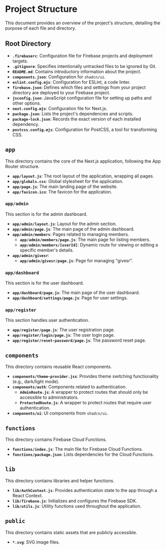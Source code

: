 # Project Structure

This document provides an overview of the project's structure, detailing the purpose of each file and directory.

## Root Directory

- **`.firebaserc`**: Configuration file for Firebase projects and deployment targets.
- **`.gitignore`**: Specifies intentionally untracked files to be ignored by Git.
- **`README.md`**: Contains introductory information about the project.
- **`components.json`**: Configuration for `shadcn/ui`.
- **`eslint.config.mjs`**: Configuration for ESLint, a code linter.
- **`firebase.json`**: Defines which files and settings from your project directory are deployed to your Firebase project.
- **`jsconfig.json`**: JavaScript configuration file for setting up paths and other options.
- **`next.config.mjs`**: Configuration file for Next.js.
- **`package.json`**: Lists the project's dependencies and scripts.
- **`package-lock.json`**: Records the exact version of each installed dependency.
- **`postcss.config.mjs`**: Configuration for PostCSS, a tool for transforming CSS.

## `app`

This directory contains the core of the Next.js application, following the App Router structure.

- **`app/layout.js`**: The root layout of the application, wrapping all pages.
- **`app/globals.css`**: Global stylesheet for the application.
- **`app/page.js`**: The main landing page of the website.
- **`app/favicon.ico`**: The favicon for the application.

### `app/admin`

This section is for the admin dashboard.

- **`app/admin/layout.js`**: Layout for the admin section.
- **`app/admin/page.js`**: The main page of the admin dashboard.
- **`app/admin/members`**: Pages related to managing members.
  - **`app/admin/members/page.js`**: The main page for listing members.
  - **`app/admin/members/[userId]`**: Dynamic route for viewing or editing a specific member's details.
- **`app/admin/givesr`**:
  - **`app/admin/givesr/page.js`**: Page for managing "givesr".

### `app/dashboard`

This section is for the user dashboard.

- **`app/dashboard/page.js`**: The main page of the user dashboard.
- **`app/dashboard/settings/page.js`**: Page for user settings.

### `app/register`

This section handles user authentication.

- **`app/register/page.js`**: The user registration page.
- **`app/register/login/page.js`**: The user login page.
- **`app/register/reset-password/page.js`**: The password reset page.

## `components`

This directory contains reusable React components.

- **`components/theme-provider.jsx`**: Provides theme switching functionality (e.g., dark/light mode).
- **`components/auth`**: Components related to authentication.
  - **`AdminRoute.js`**: A wrapper to protect routes that should only be accessible to administrators.
  - **`ProtectedRoute.js`**: A wrapper to protect routes that require user authentication.
- **`components/ui`**: UI components from `shadcn/ui`.

## `functions`

This directory contains Firebase Cloud Functions.

- **`functions/index.js`**: The main file for Firebase Cloud Functions.
- **`functions/package.json`**: Lists dependencies for the Cloud Functions.

## `lib`

This directory contains libraries and helper functions.

- **`lib/AuthContext.js`**: Provides authentication state to the app through a React Context.
- **`lib/firebase.js`**: Initializes and configures the Firebase SDK.
- **`lib/utils.js`**: Utility functions used throughout the application.

## `public`

This directory contains static assets that are publicly accessible.

- **`*.svg`**: SVG image files.
